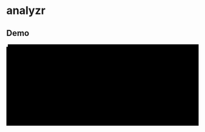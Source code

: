 # analyzr

## Demo

![Demo](https://raw.githubusercontent.com/vinayak-mehta/analyzr/master/demo.gif)

